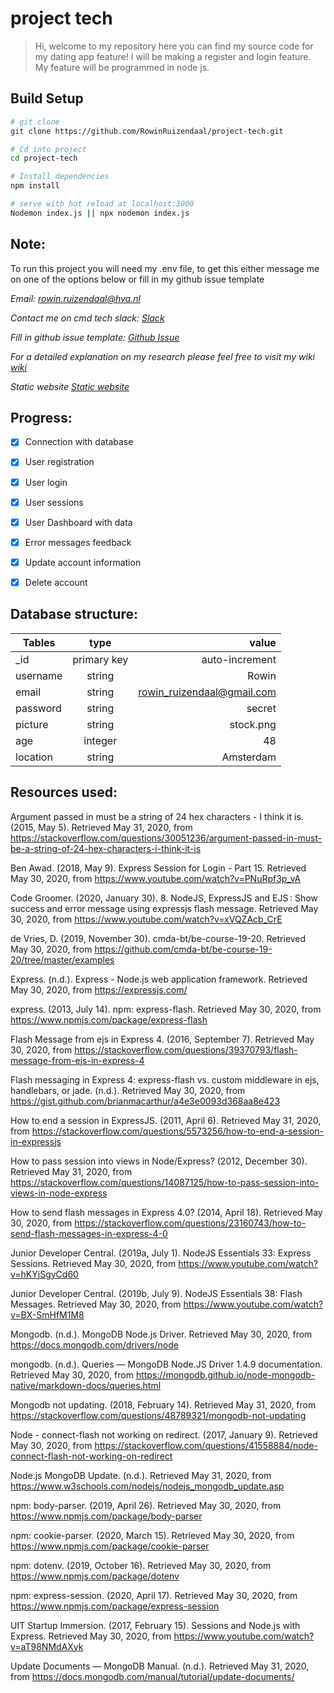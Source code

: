 # project tech

> Hi, welcome to my repository here you can find my source code for my dating app feature! I will be making a register and login feature. My feature will be programmed in node js.

## Build Setup

``` bash
# git clone
git clone https://github.com/RowinRuizendaal/project-tech.git

# Cd into project
cd project-tech

# Install dependencies 
npm install

# serve with hot reload at localhost:3000
Nodemon index.js || npx nodemon index.js
```

## Note:
To run this project you will need my .env file, to get this either message me on one of the options below or fill in my github issue template

_Email:_
_<rowin.ruizendaal@hva.nl>_

_Contact me on cmd tech slack:_
_[Slack](https://cmda-tech.slack.com/archives/D011V7V1L1K)_

_Fill in github issue template:_
_[Github Issue](https://github.com/RowinRuizendaal/project-tech/issues/new/choose)_

_For a detailed explanation on my research please feel free to visit my wiki_ 
_[wiki](https://github.com/RowinRuizendaal/project-tech/wiki)_

_Static website_
_[Static website](https://rowinruizendaal.github.io/project-tech/static-website/index.html)_

## Progress:

- [x] Connection with database
- [x] User registration
- [x] User login
- [x] User sessions
- [x] User Dashboard with data
- [x] Error messages feedback
- [x] Update account information
- [x] Delete account



## Database structure:


| Tables        | type          | value                     |
| ------------- |:-------------:| -----:                    |    
| _id           | primary key   | auto-increment            |
| username      | string        | Rowin |                   |
| email         | string        | rowin_ruizendaal@gmail.com|
| password      | string        | secret                    |     
| picture       | string        | stock.png                 |
| age           | integer       | 48                        |
| location      | string        | Amsterdam                 |   

## Resources used:

Argument passed in must be a string of 24 hex characters - I think it is. (2015, May 5). Retrieved May 31, 2020, from https://stackoverflow.com/questions/30051236/argument-passed-in-must-be-a-string-of-24-hex-characters-i-think-it-is

Ben Awad. (2018, May 9). Express Session for Login - Part 15. Retrieved May 30, 2020, from https://www.youtube.com/watch?v=PNuRpf3p_vA

Code Groomer. (2020, January 30). 8. NodeJS, ExpressJS and EJS : Show success and error message using expressjs flash message. Retrieved May 30, 2020, from https://www.youtube.com/watch?v=xVQZAcb_CrE

de Vries, D. (2019, November 30). cmda-bt/be-course-19-20. Retrieved May 30, 2020, from https://github.com/cmda-bt/be-course-19-20/tree/master/examples

Express. (n.d.). Express - Node.js web application framework. Retrieved May 30, 2020, from https://expressjs.com/

express. (2013, July 14). npm: express-flash. Retrieved May 30, 2020, from https://www.npmjs.com/package/express-flash

Flash Message from ejs in Express 4. (2016, September 7). Retrieved May 30, 2020, from https://stackoverflow.com/questions/39370793/flash-message-from-ejs-in-express-4

Flash messaging in Express 4: express-flash vs. custom middleware in ejs, handlebars, or jade. (n.d.). Retrieved May 30, 2020, from https://gist.github.com/brianmacarthur/a4e3e0093d368aa8e423

How to end a session in ExpressJS. (2011, April 6). Retrieved May 31, 2020, from https://stackoverflow.com/questions/5573256/how-to-end-a-session-in-expressjs

How to pass session into views in Node/Express? (2012, December 30). Retrieved May 31, 2020, from https://stackoverflow.com/questions/14087125/how-to-pass-session-into-views-in-node-express

How to send flash messages in Express 4.0? (2014, April 18). Retrieved May 30, 2020, from https://stackoverflow.com/questions/23160743/how-to-send-flash-messages-in-express-4-0

Junior Developer Central. (2019a, July 1). NodeJS Essentials 33: Express Sessions. Retrieved May 30, 2020, from https://www.youtube.com/watch?v=hKYjSgyCd60

Junior Developer Central. (2019b, July 9). NodeJS Essentials 38: Flash Messages. Retrieved May 30, 2020, from https://www.youtube.com/watch?v=BX-SmHfM1M8

Mongodb. (n.d.). MongoDB Node.js Driver. Retrieved May 30, 2020, from https://docs.mongodb.com/drivers/node

mongodb. (n.d.). Queries — MongoDB Node.JS Driver 1.4.9 documentation. Retrieved May 30, 2020, from https://mongodb.github.io/node-mongodb-native/markdown-docs/queries.html

Mongodb not updating. (2018, February 14). Retrieved May 31, 2020, from https://stackoverflow.com/questions/48789321/mongodb-not-updating

Node - connect-flash not working on redirect. (2017, January 9). Retrieved May 30, 2020, from https://stackoverflow.com/questions/41558884/node-connect-flash-not-working-on-redirect

Node.js MongoDB Update. (n.d.). Retrieved May 31, 2020, from https://www.w3schools.com/nodejs/nodejs_mongodb_update.asp

npm: body-parser. (2019, April 26). Retrieved May 30, 2020, from https://www.npmjs.com/package/body-parser

npm: cookie-parser. (2020, March 15). Retrieved May 30, 2020, from https://www.npmjs.com/package/cookie-parser

npm: dotenv. (2019, October 16). Retrieved May 30, 2020, from https://www.npmjs.com/package/dotenv

npm: express-session. (2020, April 17). Retrieved May 30, 2020, from https://www.npmjs.com/package/express-session

UIT Startup Immersion. (2017, February 15). Sessions and Node.js with Express. Retrieved May 30, 2020, from https://www.youtube.com/watch?v=aT98NMdAXyk

Update Documents — MongoDB Manual. (n.d.). Retrieved May 31, 2020, from https://docs.mongodb.com/manual/tutorial/update-documents/
